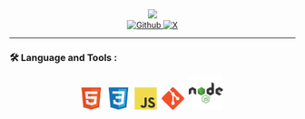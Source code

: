 <div id="header" align="center">
<img src="https://media.giphy.com/media/M9gbBd9nbDrOTu1Mqx/giphy.gif" width="230" />
 <div id="badges">
    <a href="https://github.com/lemodoescoding" target="_blank">
        <img src="https://img.shields.io/badge/Github-1B1B1B?logo=github&logoColor=white&style=for-the-badge" alt="Github">
    </a>
<a href="https://x.com/gglb__" target="_blank">
        <img src="https://img.shields.io/badge/Twitter-blue?logo=x&logoColor=white&style=for-the-badge" alt="X">
    </a>
</div>   
</div>


---

### :hammer_and_wrench: Language and Tools :

<div align="center">
	<img src="https://github.com/devicons/devicon/blob/master/icons/html5/html5-original.svg" alt="HTML5" title="HTML5" width="40" height="40">&nbsp
	<img src="https://github.com/devicons/devicon/blob/master/icons/css3/css3-original.svg" alt="CSS" title="CSS" width="40" height="40">&nbsp
	<img src="https://github.com/devicons/devicon/blob/master/icons/javascript/javascript-original.svg" alt="JS" title="JS" width="40" height="40">&nbsp
	<img src="https://github.com/devicons/devicon/blob/master/icons/git/git-original.svg" alt="Git" title="Git" width="40" height="40">&nbsp 
	<img src="https://github.com/devicons/devicon/blob/master/icons/nodejs/nodejs-original-wordmark.svg" alt="NodeJs" title="NodeJS" width="60" height="60">&nbsp
</div>
